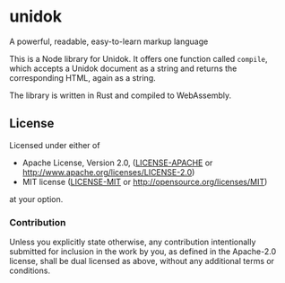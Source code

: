 # unidok

A powerful, readable, easy-to-learn markup language

This is a Node library for Unidok. It offers one function called `compile`, which accepts a Unidok document as a string and returns the corresponding HTML, again as a string.

The library is written in Rust and compiled to WebAssembly.

## License

Licensed under either of

* Apache License, Version 2.0, ([LICENSE-APACHE](LICENSE-APACHE) or http://www.apache.org/licenses/LICENSE-2.0)
* MIT license ([LICENSE-MIT](LICENSE-MIT) or http://opensource.org/licenses/MIT)

at your option.

### Contribution

Unless you explicitly state otherwise, any contribution intentionally
submitted for inclusion in the work by you, as defined in the Apache-2.0
license, shall be dual licensed as above, without any additional terms or
conditions.
